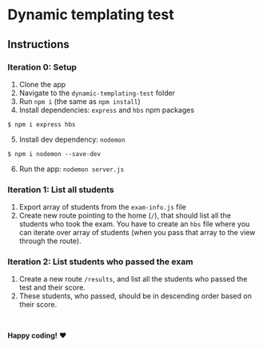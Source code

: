# Dynamic templating test

## Instructions

### Iteration 0: Setup

1. Clone the app
2. Navigate to the `dynamic-templating-test` folder
3. Run `npm i` (the same as `npm install`)
4. Install dependencies: `express` and `hbs` npm packages

```shell
$ npm i express hbs
```

5. Install dev dependency: `nodemon`

```shell
$ npm i nodemon --save-dev
```

6. Run the app: `nodemon server.js`

### Iteration 1: List all students

1. Export array of students from the `exam-info.js` file
2. Create new route pointing to the home (`/`), that should list all the students who took the exam. You have to create an `hbs` file where you can iterate over array of students (when you pass that array to the view through the route).

### Iteration 2: List students who passed the exam

1. Create a new route `/results`, and list all the students who passed the test and their score.
2. These students, who passed, should be in descending order based on their score.

<br/>

**Happy coding!** :heart:
